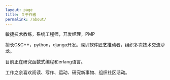 ```yaml
---
layout: page
title: 关于作者
permalink: /about/
---
```


敏捷技术教练，系统工程师，开发经理，PMP

擅长C&C++，python，django开发。深圳软件匠艺推动者，组织多次技术交流沙龙。

目前正在研究函数式编程和erlang语言。

工作之余喜欢阅读、写作、运动、研究新事物、组织社区活动。
